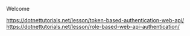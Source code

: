 Welcome

https://dotnettutorials.net/lesson/token-based-authentication-web-api/
https://dotnettutorials.net/lesson/role-based-web-api-authentication/